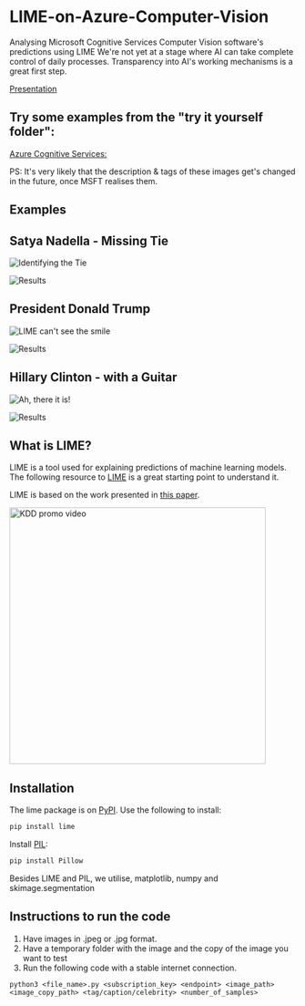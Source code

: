 # LIME-on-Azure-Computer-Vision

Analysing Microsoft Cognitive Services Computer Vision software's predictions using LIME
We're not yet at a stage where AI can take complete control of daily processes. Transparency into AI's working mechanisms is a great first step.

[Presentation](https://docs.google.com/presentation/d/1dsar5sA3D1ofe7SD9kDvyD5TIXRUlRGAAlNTV-m_N70/edit?usp=sharing) 
## Try some examples from the "try it yourself folder":

[Azure Cognitive Services:](https://azure.microsoft.com/en-us/services/cognitive-services/computer-vision/#features)


PS: It's very likely that the description & tags of these images get's changed in the future, once MSFT realises them.

## Examples

## Satya Nadella - Missing Tie

![Identifying the Tie](Examples/Satya%20tie.jpg)



![Results](Examples/Results%20satya_tie_10000.png)



## President Donald Trump 

![LIME can't see the smile](Examples/Donald%20Trump%20Smiling.png)



![Results](Examples/Results_Donald%20Trump%20Smiling.png)



## Hillary Clinton - with a Guitar

![Ah, there it is!](Examples/Performing%20Hillary.png)



![Results](Examples/Results_Performing%20Hillary.png)



## What is LIME?

LIME is a tool used for explaining predictions of machine learning models. The following resource to [LIME](https://github.com/marcotcr/lime) is a great starting point to understand it.

LIME is based on the work presented in [this paper](https://arxiv.org/abs/1602.04938).

<a href="https://www.youtube.com/watch?v=hUnRCxnydCc" target="_blank"><img src="video_start.png" width="450" alt="KDD promo video"/></a>

## Installation

The lime package is on [PyPI](https://pypi.python.org/pypi/lime). Use the following to install:

```sh
pip install lime
```

Install [PIL](https://pypi.python.org/pypi/Pillow/2.2.1):

```sh
pip install Pillow
```

Besides LIME and PIL, we utilise, matplotlib, numpy and skimage.segmentation

## Instructions to run the code
1. Have images in .jpeg or .jpg format.
2. Have a temporary folder with the image and the copy of the image you want to test
3. Run the following code with a stable internet connection.

```
python3 <file_name>.py <subscription_key> <endpoint> <image_path> <image_copy_path> <tag/caption/celebrity> <number_of_samples> 
```
